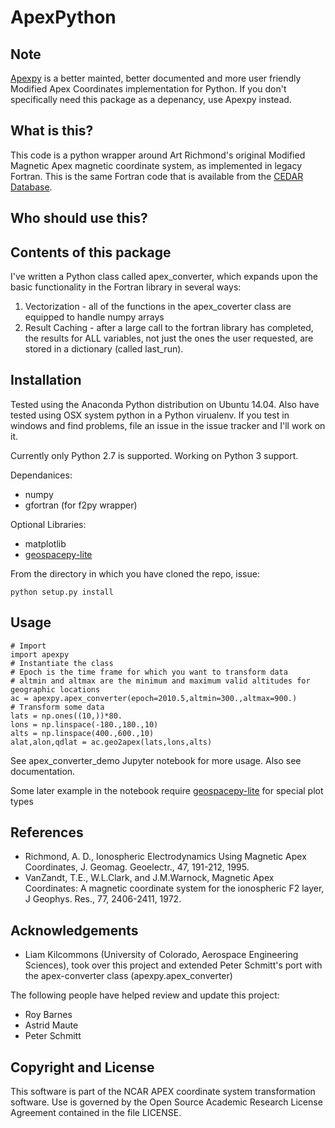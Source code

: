 # ApexPython

## Note
[Apexpy](http://github.com/aburrell/apexpy) is a better mainted, better documented and more user friendly Modified Apex Coordinates implementation for Python. If you don't specifically need this package as a depenancy, use Apexpy instead.

## What is this?
This code is a python wrapper around Art Richmond's original Modified Magnetic Apex magnetic coordinate system, as implemented in legacy Fortran. This is the same Fortran code that is available from the [CEDAR Database](https://cedarweb.vsp.ucar.edu/wiki/index.php/Tools_and_Models:Empirical_Models).

## Who should use this?

## Contents of this package

I've written a Python class called apex_converter, which expands upon the basic functionality in the Fortran library in several ways:

1. Vectorization - all of the functions in the apex_coverter class are equipped to handle numpy arrays
2. Result Caching - after a large call to the fortran library has completed, the results for ALL variables, not just the ones the user requested, are stored in a dictionary (called last_run).


## Installation
Tested using the Anaconda Python distribution on Ubuntu 14.04.
Also have tested using OSX system python in a Python virualenv.
If you test in windows and find problems, file an issue in the issue tracker and I'll work on it.

Currently only Python 2.7 is supported. Working on Python 3 support.

Dependanices:
- numpy
- gfortran (for f2py wrapper)

Optional Libraries:
- matplotlib
- [geospacepy-lite](https://bitbucket.org/amienext/geospacepy-lite)

From the directory in which you have cloned the repo, issue:
```{sh}
python setup.py install
```

## Usage

```{python}
# Import
import apexpy
# Instantiate the class
# Epoch is the time frame for which you want to transform data
# altmin and altmax are the minimum and maximum valid altitudes for geographic locations
ac = apexpy.apex_converter(epoch=2010.5,altmin=300.,altmax=900.)
# Transform some data
lats = np.ones((10,))*80.
lons = np.linspace(-180.,180.,10)
alts = np.linspace(400.,600.,10)
alat,alon,qdlat = ac.geo2apex(lats,lons,alts)
```

See apex_converter_demo Jupyter notebook for more usage. Also see documentation.

Some later example in the notebook require [geospacepy-lite](https://github.com/lkilcommons/geospacepy-lite) for special plot types

## References
- Richmond, A. D., Ionospheric Electrodynamics Using Magnetic Apex Coordinates, J. Geomag. Geoelectr., 47, 191-212, 1995.
- VanZandt, T.E., W.L.Clark, and J.M.Warnock, Magnetic Apex Coordinates: A magnetic coordinate system for the ionospheric F2 layer, J Geophys. Res., 77, 2406-2411, 1972.

## Acknowledgements
- Liam Kilcommons (University of Colorado, Aerospace Engineering Sciences), took over this project and extended Peter Schmitt's port with the apex-converter class (apexpy.apex_converter)
       
The following people have helped review and update this project:
- Roy Barnes
- Astrid Maute
- Peter Schmitt
    
## Copyright and License
This software is part of the NCAR APEX coordinate system
transformation software.  Use is governed by the Open Source
Academic Research License Agreement contained in the file LICENSE.
